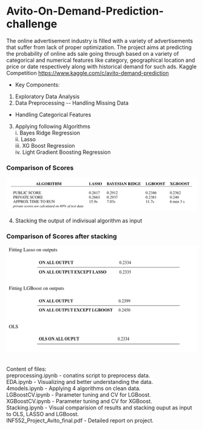 # Avito-On-Demand-Prediction-challenge

The online advertisement industry is filled with a variety of advertisements that suffer from lack of proper optimization. 
The project aims at predicting the probability of online ads sale going through based on a variety of categorical and numerical features like category, geographical location and price or date respectively along with historical demand for such ads.
Kaggle Competition https://www.kaggle.com/c/avito-demand-prediction

- Key Components:

1. Exploratory Data Analysis
2. Data Preprocessing
 -- Handling Missing Data
 - Handling Categorical Features
3. Applying following Algorithms <br>
 i. Bayes Ridge Regression  <br>
 ii. Lasso <br>
 iii. XG Boost Regression <br> 
 iv. Light Gradient Boosting Regression <br>

 ### Comparison of Scores <br>
 
 ![Screenshot](images/Untitled.png)

4. Stacking the output of indivisual algorithm as input  

 ### Comparison of Scores after stacking <br>
 
![Screenshot](images/u2.png)

<br>
Content of files:<br>
preprocessing.ipynb - conatins script to preprocess data.<br>
EDA.ipynb - Visualizing and better understanding the data. <br>
4models.ipynb - Applying 4 algorithms on clean data. <br>
LGBoostCV.ipynb - Parameter tuning and CV for LGBoost. <br>
XGBoostCV.ipynb - Parameter tuning and CV for XGBoost. <br>
Stacking.ipynb - Visual comparision of results and stacking ouput as input to OLS, LASSO and LGBoost. <br>
INF552_Project_Avito_final.pdf - Detailed report on project. 
